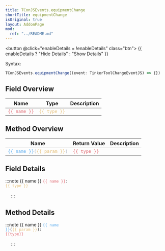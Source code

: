 ```yaml
---
title: TConJSEvents.equipmentChange
shortTitle: equipmentChange
isOriginal: true
layout: AddonPage
mod:
  ref: "../README.md"
---
```


<button @click="enableDetails = !enableDetails" class="btn">
  {{ enableDetails ? "Hide Details" : "Show Details" }}
</button>

Syntax:
```typescript :no-line-numbers title="<ServerSide/>"
TConJSEvents.equipmentChange((event: TinkerToolChangeEventJS) => {})
```

## Field Overview

<table>
  <thead>
    <tr>
      <th>Name</th>
      <th>Type</th>
      <th>Description</th>
    </tr>
  </thead>
  <tbody>
    <tr v-for="[name, type, description] in fields">
      <td><code><a :href="'#f_' + name" class="field-color">{{ name }}</a></code></td>
      <td><code class="type-color">{{ type }}</code></td>
      <td v-html="description"></td>
    </tr>
  </tbody>
</table>

## Method Overview

<table>
  <thead>
    <tr>
      <th>Name</th>
      <th>Return Value</th>
      <th>Description</th>
    </tr>
  </thead>
  <tbody>
    <tr v-for="[name, param, type, description] in methods">
      <td><a :href="'#m_' + name" class="normal-color"><code><span class="method-color">{{ name }}</span>(<span class="type-color">{{ param }}</span>)</code></a></td>
      <td><code class="field-color">{{ type }}</code></td>
      <td v-html="description"></td>
    </tr>
  </tbody>
</table>

<div v-if="enableDetails">

## Field Details

<div v-for="[name, type, summary, details] in fields" :id="'f_' + name">

:::note {{ name }}
<code><span class="field-color">{{ name }}</span>: <span class="type-color">{{ type }}</span></code>

<div v-if="details">
  <span v-html=details></span>
</div>
<div v-else>
  <span v-html="summary"></span>
</div>
　
:::

</div>

## Method Details

<div v-for="[name, param, type, summary, details] in methods" :id="'m_' + name">

:::note {{ name }}
<code><span class="method-color">{{ name }}</span>(<span class="type-color">{{ param }}</span>): <span class="field-color">{{type}}</span></code>

<div v-if="details">
  <span v-html=details></span>
</div>
<div v-else>
  <span v-html="summary"></span>
</div>
　
:::

</div>

</div>

<script setup lang="ts">
import { ref } from 'vue'

const fields: [name: string, type: string, summary: string, details?: string][] = [
  ["context", "EquipmentChangeContext", "The context of the original Forge event"],
  ["entity", "LivingEntity", "The entity that triggered the event"],
  ["original", "ItemStack", "The item stack in the original slot"],
  ["originalTool", "IToolStackView", "The Tinkers' NBT data of the original slot"],
  ["player?", "Player", "The player who triggered the event (returns <code>Null</code> if <code>event.entity</code> is not a player)"],
  ["replacement", "ItemStack", "The item stack being replaced"],
  ["replacementTool", "IToolStackView", "The Tinkers' NBT data of the replacement"],
  ["tinkerData", "LazyOptional<TinkerDataCapability$Holder>", "Tinkers' data"],
  ["world", "Level", "The dimension the player is in"],
  ["hasModifiableArmor", "boolean", "Whether the entity has Tinkers' modifiable armor value"]
]

const methods: [name: string, param: string, type: string, summary: string, details?: string][] = [
  ["getToolInSlot", "slot: EquipmentSlot", "IToolStackView", "Get the Tinkers' tool stack in the specified slot. This method can be used to obtain tool information for a specific equipment slot."],
  ["hasModifiableArmor", "slot: EquipmentSlot[]", "boolean", "Check whether the entity has Tinkers' modifiable armor value. This method can be used to determine if the entity is equipped with Tinkers' related armor."],
]

let enableDetails = ref(false);

</script>

<style lang="scss">
.field-color {
  color: var(--field-color);
}
.method-color {
  color: var(--method-color);
}
.type-color {
  color: var(--type-color);
}
.normal-color {
  color: var(--normal-color);
}

body {
  --field-color: #E06C75;
  --method-color: #61AFEF;
  --type-color: #E5C07B;
  --normal-color: #ABB2BF;
}

h1, h2, h3 {
  pointer-events: none;
  a {
    pointer-events: auto;
  }
}

table {
  tr td:not(:last-child) {
    white-space: nowrap;
  }
}
</style>